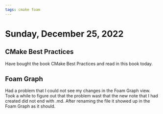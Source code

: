 ```yaml
---
tags: cmake foam
---
```

# Sunday, December 25, 2022

## CMake Best Practices

Have bought the book CMake Best Practices and read in this book today.

## Foam Graph

Had a problem that I could not see my changes in the Foam Graph view. Took a while to figure out that the problem wast that the new note that I had created did not end with .md. After renaming the file it showed up in the Foam Graph as it should.
